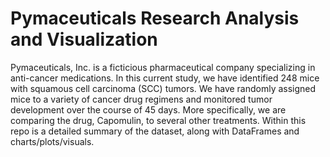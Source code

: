 # Pymaceuticals Research Analysis and Visualization

Pymaceuticals, Inc. is a ficticious pharmaceutical company specializing in anti-cancer medications.  In this current study, we have identified 248 mice with squamous cell carcinoma (SCC) tumors.  We have randomly assigned mice to a variety of cancer drug regimens and monitored tumor development over the course of 45 days.  More specifically, we are comparing the drug, Capomulin, to several other treatments.  Within this repo is a detailed summary of the dataset, along with DataFrames and charts/plots/visuals.

